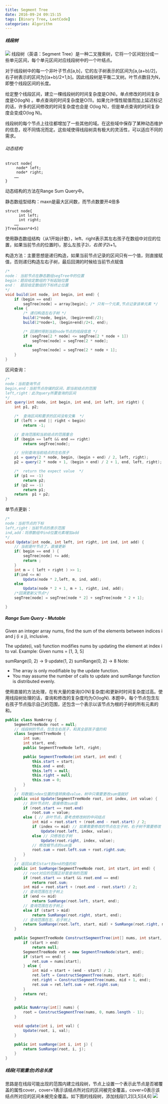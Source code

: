 ```yaml
---
title: Segment Tree
date: 2016-09-24 09:15:15
tags: [Binary Tree, LeetCode]
categories: Algorithm
---
```


##### 线段树
![](http://ww1.sinaimg.cn/mw690/9bcfe727jw1f768k0nw59j20ql0cmt9m.jpg)
线段树（英语：Segment Tree）是一种二叉搜索树，它将一个区间划分成一些单元区间，每个单元区间对应线段树中的一个叶结点。

对于线段树中的每一个非叶子节点[a,b]，它的左子树表示的区间为[a,(a+b)/2]，右子树表示的区间为[(a+b)/2+1,b]。因此线段树是平衡二叉树。叶节点数目为N，即整个线段区间的长度。

给定整个线段区间，建立一棵线段树的时间复杂度是O(N)。单点修改的时间复杂度是O(logN) 。单点查询的时间复杂度是O(1)。如果允许惰性赋值而加上延迟标记的话，许多的区间修改的时间复杂度也会是 O(log N)，但是单点查询的时间复杂度会变成O(log N)。

线段树的每个节点上往往都增加了一些其他的域。在这些域中保存了某种动态维护的信息，视不同情况而定。这些域使得线段树具有极大的灵活性，可以适应不同的需求。

###### 动态结构

    struct node{
         node* left;
         node* right;
        ……
    }

动态结构的方法在Range Sum Query中。

静态数组型结构：maxn是最大区间数，而节点数要开4倍多

    struct node{
          int left;
          int right;
        ……
    }Tree[maxn*4+5]

使用静态数组结构（从1开始计数），left、right表示其左右孩子在数组中对应的位置，如果当前节点的位置时i，那么左孩子2*i，右孩子2*i+1。

构造方法：主要思想是递归构造，如果当前节点记录的区间只有一个值，则直接赋值，否则递归构造左右子树，最后回溯的时候给当前节点赋值
```java
/*
node： 当前节点在静态数组segTree中的位置
begin：题目给定数组的下标起始位置
end：  题目给定数组的下标终止位置
*/
void build(int node, int begin, int end) {
    if (begin == end)
        segTree[node] = array[begin]; /* 只有一个元素,节点记录该单元素 */
    else {
        /* 递归构造左右子树 */
        build(2*node, begin, (begin+end)/2);
        build(2*node+1, (begin+end)/2+1, end);

        /* 回溯时得到当前node节点的线段信息 */
        if (segTree[2 * node] <= segTree[2 * node + 1])
            segTree[node] = segTree[2 * node];
        else
            segTree[node] = segTree[2 * node + 1];
    }
}
```

区间查询：
```java
/*
node：当前查询节点
begin,end：当前节点存储的区间，即当前结点的范围
left,right：此次query所要查询的区间
*/
int query(int node, int begin, int end, int left, int right) {
    int p1, p2;

    /*  查询区间和要求的区间没有交集  */
    if (left > end || right < begin)
        return -1;

    // 查询范围和当前结点的范围重合
    if (begin == left && end == right)
        return segTree[node];

    // 分别查询当前结点的左右孩子
    p1 = query(2 * node, begin, (begin + end) / 2, left, right);
    p2 = query(2 * node + 1, (begin + end) / 2 + 1, end, left, right);

    /*  return the expect value  */
    if (p1 == -1)
        return p2;
    if (p2 == -1)
        return p1;
    return  p1 + p2;
}
```

单节点更新：
```java
/*
node：当前节点的下标
left,right：当前节点的表示范围
ind,add：将原数组中ind位置元素增加add
*/
void Updata(int node, int left, int right, int ind, int add) {
    // 当前是叶节点了，直接更新
    if( begin == end ) {
        segTree[node] += add;
        return ;
    }
    int m = ( left + right ) >> 1;
    if(ind <= m)
        Updata(node * 2,left, m, ind, add);
    else
        Updata(node * 2 + 1, m + 1, right, ind, add);
    /*回溯更新父节点*/
    segTree[node] = segTree[node * 2] + segTree[node * 2 + 1];

}
```



##### Range Sum Query - Mutable
Given an integer array nums, find the sum of the elements between indices i and j (i ≤ j), inclusive.

The update(i, val) function modifies nums by updating the element at index i to val.
Example:
Given nums = [1, 3, 5]

sumRange(0, 2) -> 9
update(1, 2)
sumRange(0, 2) -> 8
Note:
- The array is only modifiable by the update function.
- You may assume the number of calls to update and sumRange function is distributed evenly.

使用直接的方法处理，在有大量的查询(O(N)复杂度)和更新时时间复杂度过高。使用线段树处理的话，查询和修改的复杂度均为O(logN). 本题中，每个节点包含左右孩子节点指示自己的范围，还包含一个表示以该节点为根的子树的所有元素的和。

```java
public class NumArray {
    SegmentTreeNode root = null;
    // 线段树的节点，包含左右孩子，和其全部孩子值的和
    class SegmentTreeNode {
        int sum;
        int start, end;
        public SegmentTreeNode left, right;

        public SegmentTreeNode(int start, int end) {
            this.start = start;
            this.end = end;
            this.left = null;
            this.right = null;
            this.sum = 0;
        }
    }
    // 将数据index位置的值转换成value，树中只需要更改sum值就好
    public void Update(SegmentTreeNode root, int index, int value) {
        // 到叶节点时，直接修改sum值
        if (root.start == root.end)
            root.sum = value;
        else { // 非叶节点，要考虑修改树的中间结点
            int mid = root.start + (root.end - root.start) / 2;
            if (index <= mid) // 如果需要修改的节点在左子树，右子树不需要修改
                Update(root.left, index, value);
            else // 只修改右子树
                Update(root.right, index, value);
            // 修改根节点的sum值
            root.sum = root.left.sum + root.right.sum;
        }
    }
    // 返回从索引start到end的值的和
    public int SumRange(SegmentTreeNode root, int start, int end) {
        // root对应的范围正好是查询的范围
        if (root.start == start && root.end == end)
            return root.sum;
        int mid = root.start + (root.end - root.start) / 2;
        // 查询范围在左子树上
        if (end <= mid)
            return SumRange(root.left, start, end);
        // 查询范围在右子树上
        else if (start > mid)
            return SumRange(root.right, start, end);
        // 查询范围在左、右子树上
        return SumRange(root.left, start, mid) + SumRange(root.right, mid + 1, end);
    }

    public SegmentTreeNode ConstructSegmentTree(int[] nums, int start, int end) {
        if (start > end)
            return null;
        SegmentTreeNode ret = new SegmentTreeNode(start, end);
        if (start == end) {
            ret.sum = nums[start];
        } else {
            int mid = start + (end - start) / 2;
            ret.left = ConstructSegmentTree(nums, start, mid);
            ret.right = ConstructSegmentTree(nums, mid + 1, end);
            ret.sum = ret.left.sum + ret.right.sum;
        }
        return ret;
    }

    public NumArray(int[] nums) {
        root = ConstructSegmentTree(nums, 0, nums.length - 1);
    }

    void update(int i, int val) {
        Update(root, i, val);
    }

    public int sumRange(int i, int j) {
        return SumRange(root, i, j);
    }
}
```

##### 线段(可能重合)的总长度
思路是在线段可能出现的范围内建立线段树，节点上设置一个表示此节点是否被覆盖的属性cover，cover=1表示该结点所对应的区间被完全覆盖，cover=0表示该结点所对应的区间未被完全覆盖。如下图的线段树，添加线段[1,2][3,5][4,6]
![](http://ww3.sinaimg.cn/mw690/9bcfe727jw1f751urtcoej20iq07v74p.jpg)

